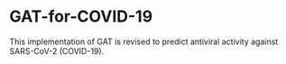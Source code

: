 # GAT-for-COVID-19
This implementation of GAT is revised to predict antiviral activity against SARS-CoV-2 (COVID-19). 
